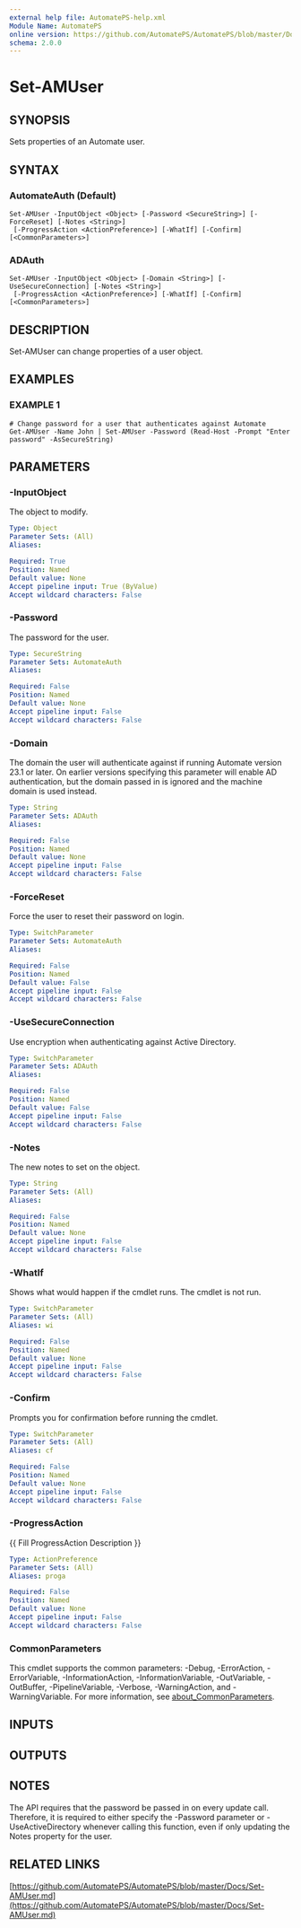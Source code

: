 ```yaml
---
external help file: AutomatePS-help.xml
Module Name: AutomatePS
online version: https://github.com/AutomatePS/AutomatePS/blob/master/Docs/Set-AMUser.md
schema: 2.0.0
---
```


# Set-AMUser

## SYNOPSIS
Sets properties of an Automate user.

## SYNTAX

### AutomateAuth (Default)
```
Set-AMUser -InputObject <Object> [-Password <SecureString>] [-ForceReset] [-Notes <String>]
 [-ProgressAction <ActionPreference>] [-WhatIf] [-Confirm] [<CommonParameters>]
```

### ADAuth
```
Set-AMUser -InputObject <Object> [-Domain <String>] [-UseSecureConnection] [-Notes <String>]
 [-ProgressAction <ActionPreference>] [-WhatIf] [-Confirm] [<CommonParameters>]
```

## DESCRIPTION
Set-AMUser can change properties of a user object.

## EXAMPLES

### EXAMPLE 1
```
# Change password for a user that authenticates against Automate
Get-AMUser -Name John | Set-AMUser -Password (Read-Host -Prompt "Enter password" -AsSecureString)
```

## PARAMETERS

### -InputObject
The object to modify.

```yaml
Type: Object
Parameter Sets: (All)
Aliases:

Required: True
Position: Named
Default value: None
Accept pipeline input: True (ByValue)
Accept wildcard characters: False
```

### -Password
The password for the user.

```yaml
Type: SecureString
Parameter Sets: AutomateAuth
Aliases:

Required: False
Position: Named
Default value: None
Accept pipeline input: False
Accept wildcard characters: False
```

### -Domain
The domain the user will authenticate against if running Automate version 23.1 or later. 
On earlier versions specifying this parameter will enable AD authentication, but the domain passed in is ignored and the machine domain is used instead.

```yaml
Type: String
Parameter Sets: ADAuth
Aliases:

Required: False
Position: Named
Default value: None
Accept pipeline input: False
Accept wildcard characters: False
```

### -ForceReset
Force the user to reset their password on login.

```yaml
Type: SwitchParameter
Parameter Sets: AutomateAuth
Aliases:

Required: False
Position: Named
Default value: False
Accept pipeline input: False
Accept wildcard characters: False
```

### -UseSecureConnection
Use encryption when authenticating against Active Directory.

```yaml
Type: SwitchParameter
Parameter Sets: ADAuth
Aliases:

Required: False
Position: Named
Default value: False
Accept pipeline input: False
Accept wildcard characters: False
```

### -Notes
The new notes to set on the object.

```yaml
Type: String
Parameter Sets: (All)
Aliases:

Required: False
Position: Named
Default value: None
Accept pipeline input: False
Accept wildcard characters: False
```

### -WhatIf
Shows what would happen if the cmdlet runs.
The cmdlet is not run.

```yaml
Type: SwitchParameter
Parameter Sets: (All)
Aliases: wi

Required: False
Position: Named
Default value: None
Accept pipeline input: False
Accept wildcard characters: False
```

### -Confirm
Prompts you for confirmation before running the cmdlet.

```yaml
Type: SwitchParameter
Parameter Sets: (All)
Aliases: cf

Required: False
Position: Named
Default value: None
Accept pipeline input: False
Accept wildcard characters: False
```

### -ProgressAction
{{ Fill ProgressAction Description }}

```yaml
Type: ActionPreference
Parameter Sets: (All)
Aliases: proga

Required: False
Position: Named
Default value: None
Accept pipeline input: False
Accept wildcard characters: False
```

### CommonParameters
This cmdlet supports the common parameters: -Debug, -ErrorAction, -ErrorVariable, -InformationAction, -InformationVariable, -OutVariable, -OutBuffer, -PipelineVariable, -Verbose, -WarningAction, and -WarningVariable. For more information, see [about_CommonParameters](http://go.microsoft.com/fwlink/?LinkID=113216).

## INPUTS

## OUTPUTS

## NOTES
The API requires that the password be passed in on every update call. 
Therefore, it is required to either specify the -Password parameter or -UseActiveDirectory whenever calling this function, even if only updating the Notes property for the user.

## RELATED LINKS

[https://github.com/AutomatePS/AutomatePS/blob/master/Docs/Set-AMUser.md](https://github.com/AutomatePS/AutomatePS/blob/master/Docs/Set-AMUser.md)

